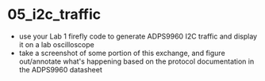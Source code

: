 # 05_i2c_traffic
- use your Lab 1 firefly code to generate ADPS9960 I2C traffic and display it on a lab oscilloscope  
- take a screenshot of some portion of this exchange, and figure out/annotate what's happening based on the protocol documentation in the ADPS9960 datasheet
